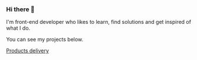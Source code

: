 ### Hi there 👋

I'm front-end developer who likes to learn, find solutions and get inspired of what I do. 

You can see my projects below.

[Products delivery](https://yuliiatsova.github.io/RollsFamily-project/)
